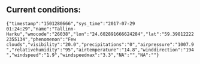 ## Current conditions: 
 ``` {"timestamp":"1501280666","sys_time":"2017-07-29 01:24:29","name":"Tallinn-Harku","wmocode":"26038","lon":"24.602891666624284","lat":"59.398122222355134","phenomenon":"Few clouds","visibility":"20.0","precipitations":"0","airpressure":"1007.9","relativehumidity":"95","airtemperature":"14.8","winddirection":"194","windspeed":"1.9","windspeedmax":"3.3","NA":"","NA":""} ```

